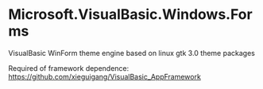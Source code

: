 # Microsoft.VisualBasic.Windows.Forms
VisualBasic WinForm theme engine based on linux gtk 3.0 theme packages

Required of framework dependence:
https://github.com/xieguigang/VisualBasic_AppFramework
